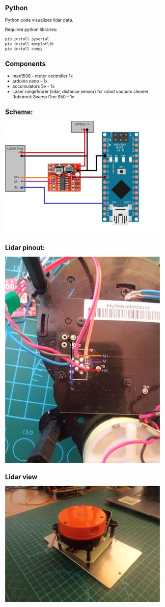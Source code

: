 ## Python

Python code visualizes lidar data.

Required python libraries:
```console
pip install pyserial
pip install matplotlib
pip install numpy
```

## Components
 - max1508 - motor controller 1x
 - arduino nano - 1x
 - accumulators 5v - 1x
- Laser rangefinder (lidar, distance sensor) for robot vacuum cleaner Roborock Sweep One S50 - 1x

## Scheme:

![arduino connections](../img/lidar/scheme.jpg)

## Lidar pinout:

![Lidar pins](../img/lidar/lidar_pins.jpg)

## Lidar view
![Lidar view](../img/lidar/lidar.jpg)
